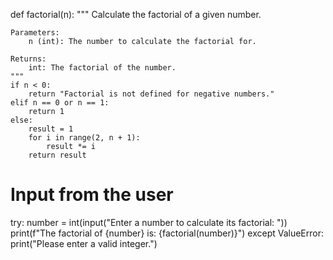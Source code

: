 def factorial(n):
    """
    Calculate the factorial of a given number.
    
    Parameters:
        n (int): The number to calculate the factorial for.
    
    Returns:
        int: The factorial of the number.
    """
    if n < 0:
        return "Factorial is not defined for negative numbers."
    elif n == 0 or n == 1:
        return 1
    else:
        result = 1
        for i in range(2, n + 1):
            result *= i
        return result


# Input from the user
try:
    number = int(input("Enter a number to calculate its factorial: "))
    print(f"The factorial of {number} is: {factorial(number)}")
except ValueError:
    print("Please enter a valid integer.")
